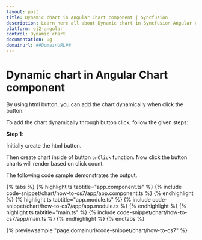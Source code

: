 ```yaml
---
layout: post
title: Dynamic chart in Angular Chart component | Syncfusion
description: Learn here all about Dynamic chart in Syncfusion Angular Chart component of Syncfusion Essential JS 2 and more.
platform: ej2-angular
control: Dynamic chart 
documentation: ug
domainurl: ##DomainURL##
---
```


# Dynamic chart in Angular Chart component

By using html button, you can add the chart dynamically when click the button.

To add the chart dynamically through button click, follow the given steps:

**Step 1**:

Initially create the html button.

Then create chart inside of button `onClick` function. Now click the button charts will render based on click count.

The following code sample demonstrates the output.

{% tabs %}
{% highlight ts tabtitle="app.component.ts" %}
{% include code-snippet/chart/how-to-cs7/app/app.component.ts %}
{% endhighlight %}
{% highlight ts tabtitle="app.module.ts" %}
{% include code-snippet/chart/how-to-cs7/app/app.module.ts %}
{% endhighlight %}
{% highlight ts tabtitle="main.ts" %}
{% include code-snippet/chart/how-to-cs7/app/main.ts %}
{% endhighlight %}
{% endtabs %}
  
{% previewsample "page.domainurl/code-snippet/chart/how-to-cs7" %}